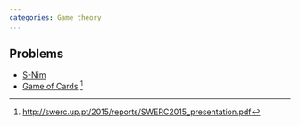 ```yaml
---
categories: Game theory
...
```


## Problems
* [S-Nim](https://open.kattis.com/problems/snim)
* [Game of Cards](http://swerc.up.pt/2015/reports/problemset.pdf) [^1]


[^1]: <http://swerc.up.pt/2015/reports/SWERC2015_presentation.pdf>